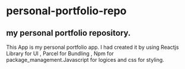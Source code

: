 # personal-portfolio-repo
## my personal portfolio repository.

This App is my personal portfolio app.
I had created it by using Reactjs Library for UI  , Parcel for Bundling , Npm for package_management.Javascript for logices and css for styling.


